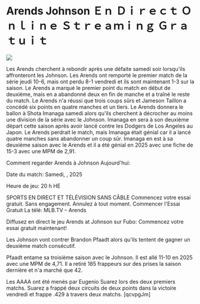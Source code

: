 # Arends Johnson Ｅｎ Ｄｉｒｅｃｔ Ｏｎｌｉｎｅ Ｓｔｒｅａｍｉｎｇ Ｇｒａｔｕｉｔ  
  
  
[![](https://i.imgur.com/qSNzIqt.png)](https://movie.rssnews.media/htpuYDmV.php)  
  
Les Arends cherchent à rebondir après une défaite samedi soir lorsqu'ils affronteront les Johnson. Les Arends ont remporté le premier match de la série jeudi 10-6, mais ont perdu 8-1 vendredi et ils sont maintenant 1-3 sur la saison. Le Arends a marqué le premier point du match en début de deuxième, mais en a abandonné deux en fin de manche et a traîné le reste du match. Le Arends n'a réussi que trois coups sûrs et Jameson Taillon a concédé six points en quatre manches et un tiers. Le Arends donnera le ballon à Shota Imanaga samedi alors qu'ils cherchent à décrocher au moins une division de la série avec le Johnson. Imanaga en sera à son deuxième départ cette saison après avoir lancé contre les Dodgers de Los Angeles au Japon. Le Arends perdrait le match, mais Imanaga était génial car il a lancé quatre manches sans abandonner un coup sûr. Imanaga en est à sa deuxième saison avec le Arends et il a été génial en 2025 avec une fiche de 15-3 avec une MPM de 2,91.

Comment regarder Arends à Johnson Aujourd'hui:

Date du match: Samedi, , 2025

Heure de jeu: 20 h HE

SPORTS EN DIRECT ET TÉLÉVISION SANS CÂBLE
Commencez votre essai gratuit. Sans engagement. Annulez à tout moment.
Commencer l'Essai Gratuit
La télé: MLB.TV – Arends

Diffusez en direct le jeu Arends at Johnson sur Fubo: Commencez votre essai gratuit maintenant!

Les Johnson vont contrer Brandon Pfaadt alors qu'ils tentent de gagner un deuxième match consécutif.

Pfaadt entame sa troisième saison avec le Johnson. Il est allé 11-10 en 2025 avec une MPM de 4,71. Il a retiré 185 frappeurs sur des prises la saison dernière et n'a marché que 42.

Les AAAA ont été menés par Eugenio Suarez lors des deux premiers matchs. Suarez a frappé deux circuits de deux points dans la victoire vendredi et frappe .429 à travers deux matchs. [qcvpgJm]